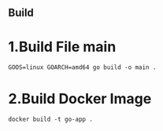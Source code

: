 ## Build
# 1.Build File main
    GOOS=linux GOARCH=amd64 go build -o main .
# 2.Build Docker Image
    docker build -t go-app .


